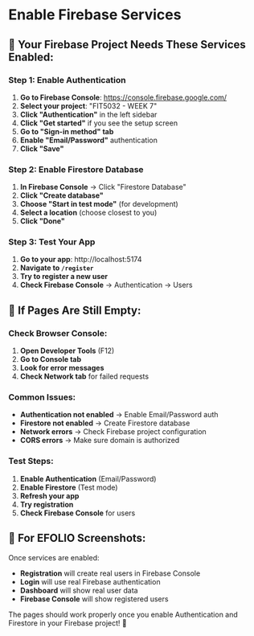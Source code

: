 # Enable Firebase Services

## 🚨 **Your Firebase Project Needs These Services Enabled:**

### **Step 1: Enable Authentication**

1. **Go to Firebase Console**: https://console.firebase.google.com/
2. **Select your project**: "FIT5032 - WEEK 7"
3. **Click "Authentication"** in the left sidebar
4. **Click "Get started"** if you see the setup screen
5. **Go to "Sign-in method" tab**
6. **Enable "Email/Password"** authentication
7. **Click "Save"**

### **Step 2: Enable Firestore Database**

1. **In Firebase Console** → Click "Firestore Database"
2. **Click "Create database"**
3. **Choose "Start in test mode"** (for development)
4. **Select a location** (choose closest to you)
5. **Click "Done"**

### **Step 3: Test Your App**

1. **Go to your app**: http://localhost:5174
2. **Navigate to `/register`**
3. **Try to register a new user**
4. **Check Firebase Console** → Authentication → Users

## 🔧 **If Pages Are Still Empty:**

### **Check Browser Console:**
1. **Open Developer Tools** (F12)
2. **Go to Console tab**
3. **Look for error messages**
4. **Check Network tab** for failed requests

### **Common Issues:**
- **Authentication not enabled** → Enable Email/Password auth
- **Firestore not enabled** → Create Firestore database
- **Network errors** → Check Firebase project configuration
- **CORS errors** → Make sure domain is authorized

### **Test Steps:**
1. **Enable Authentication** (Email/Password)
2. **Enable Firestore** (Test mode)
3. **Refresh your app**
4. **Try registration**
5. **Check Firebase Console** for users

## 📸 **For EFOLIO Screenshots:**

Once services are enabled:
- **Registration** will create real users in Firebase Console
- **Login** will use real Firebase authentication
- **Dashboard** will show real user data
- **Firebase Console** will show registered users

The pages should work properly once you enable Authentication and Firestore in your Firebase project! 🎉
